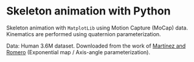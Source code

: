# Skeleton animation with Python

Skeleton animation with `MatplotLib` using Motion Capture (MoCap) data. Kinematics are performed using quaternion parameterization.

Data: Human 3.6M dataset. Downloaded from the work of [Martínez and Romero](https://github.com/una-dinosauria/human-motion-prediction) (Exponential map / Axis-angle parameterization).


